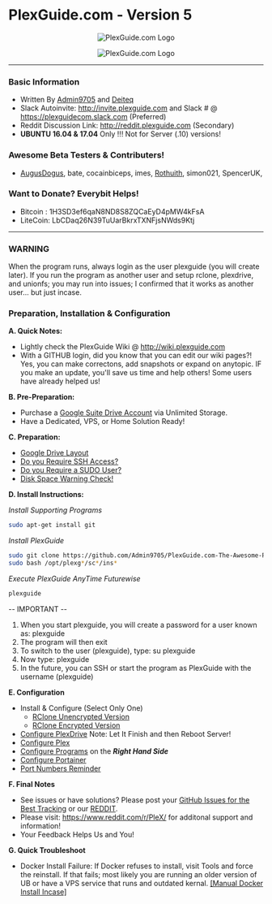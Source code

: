 # PlexGuide.com - Version 5

<p align="center">
  <img src="https://github.com/Admin9705/PlexGuide.com-The-Awesome-Plex-Server/blob/Version-5/scripts/plexguide.PNG" alt="PlexGuide.com Logo"/>
</p>

<p align="center">
  <img src="https://github.com/Admin9705/PlexGuide.com-The-Awesome-Plex-Server/blob/Version-5/scripts/preview2.png" alt="PlexGuide.com Logo"/>
</p>

---------------------------------------------------------------------- 
### Basic Information
- Written By [Admin9705](https://github.com/Admin9705) and [Deiteq](https://github.com/Deiteq)
- Slack Autoinvite: http://invite.plexguide.com and Slack # @ https://plexguidecom.slack.com (Preferred)
- Reddit Discussion Link: http://reddit.plexguide.com (Secondary)
- **UBUNTU 16.04 & 17.04** Only !!! Not for Server (.10) versions!

### Awesome Beta Testers & Contributers!

- [AugusDogus](https://github.com/AugusDogus), bate, cocainbiceps, imes, [Rothuith](https://github.com/Rothuith), simon021, SpencerUK,

### Want to Donate? Everybit Helps!

- Bitcoin : 1H3SD3ef6qaN8ND8S8ZQCaEyD4pMW4kFsA
- LiteCoin: LbCDaq26N39TuUarBkrxTXNFjsNWds9Ktj

----------------------------------------------------------------------
### WARNING ###

When the program runs, always login as the user plexguide (you will create later). If you run the program as another user and setup rclone, plexdrive, and unionfs; you may run into issues; I confirmed that it works as another user... but just incase. 

### Preparation, Installation & Configuration 

**A. Quick Notes:**
- Lightly check the PlexGuide Wiki @ http://wiki.plexguide.com
- With a GITHUB login, did you know that you can edit our wiki pages?! Yes, you can make correctons, add snapshots or expand on anytopic. IF you make an update, you'll save us time and help others! Some users have already helped us!

**B. Pre-Preparation:**
- Purchase a [Google Suite Drive Account](https://gsuite.google.com) via Unlimited Storage.
- Have a Dedicated, VPS, or Home Solution Ready!
  
**C. Preparation:**
 - [Google Drive Layout](https://github.com/Admin9705/PlexGuide.com-The-Awesome-Plex-Server/wiki/Google-Drive-Layout)
 - [Do you Require SSH Access?](https://github.com/Admin9705/PlexGuide.com-The-Awesome-Plex-Server/wiki/Access-via-SSH)
 - [Do you Require a SUDO User?](https://github.com/Admin9705/PlexGuide.com-The-Awesome-Plex-Server/wiki/Creating-a-SUDO-User)
 - [Disk Space Warning Check!](https://github.com/Admin9705/PlexGuide.com-The-Awesome-Plex-Server/wiki/Disk-Check-Warning!)
  
**D. Install Instructions:**

*Install Supporting Programs*
```sh
sudo apt-get install git
```

*Install PlexGuide*
```sh
sudo git clone https://github.com/Admin9705/PlexGuide.com-The-Awesome-Plex-Server.git /opt/plexguide
sudo bash /opt/plexg*/sc*/ins*
```

*Execute PlexGuide AnyTime Futurewise*
```sh
plexguide
```
-- IMPORTANT --
1. When you start plexguide, you will create a password for a user known as: plexguide
2. The program will then exit
3. To switch to the user (plexguide), type: su plexguide
4. Now type: plexguide 
5. In the future, you can SSH or start the program as PlexGuide with the username (plexguide)
  
**E. Configuration**
 - Install & Configure (Select Only One)
   - [RClone Unencrypted Version](http://unrclone.plexguide.com)  
   - [RClone Encrypted Version](http://enrclone.plexguide.com)   
 - [Configure PlexDrive](http://plexdrive.plexguide.com) Note: Let It Finish and then Reboot Server!
 - [Configure Plex](http://plex.plexguide.com)
 - [Configure Programs](http://wiki.plexguide.com) on the ***Right Hand Side***
 - [Configure Portainer](http://portainer.plexguide.com)
 - [Port Numbers Reminder](https://github.com/Admin9705/PlexGuide.com-The-Awesome-Plex-Server/wiki/Port-Assignments)

**F. Final Notes**
- See issues or have solutions? Please post your [GitHub Issues for the Best Tracking](https://github.com/Admin9705/PlexGuide.com-The-Awesome-Plex-Server/issues) or our [REDDIT](http://reddit.plexguide.com). 
- Please visit: https://www.reddit.com/r/PleX/ for additonal support and information!
- Your Feedback Helps Us and You! 

**G. Quick Troubleshoot**
- Docker Install Failure: If Docker refuses to install, visit Tools and force the reinstall. If that fails; most likely you are running an older version of UB or have a VPS service that runs and outdated kernal. [[Manual Docker Install Incase]](https://docs.docker.com/engine/installation/linux/docker-ce/ubuntu/#install-using-the-repository)
